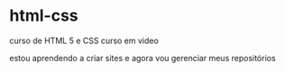 # html-css
 curso de HTML 5 e CSS curso em video


estou aprendendo a criar sites e agora vou gerenciar meus repositórios